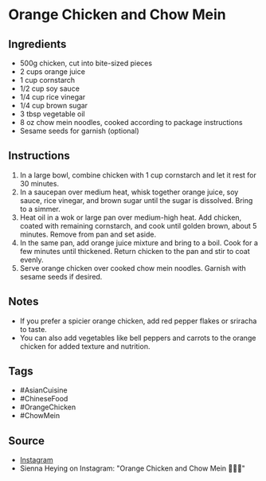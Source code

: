  # Orange Chicken and Chow Mein

## Ingredients

- 500g chicken, cut into bite-sized pieces
- 2 cups orange juice
- 1 cup cornstarch
- 1/2 cup soy sauce
- 1/4 cup rice vinegar
- 1/4 cup brown sugar
- 3 tbsp vegetable oil
- 8 oz chow mein noodles, cooked according to package instructions
- Sesame seeds for garnish (optional)

## Instructions

1. In a large bowl, combine chicken with 1 cup cornstarch and let it rest for 30 minutes.
2. In a saucepan over medium heat, whisk together orange juice, soy sauce, rice vinegar, and brown sugar until the sugar is dissolved. Bring to a simmer.
3. Heat oil in a wok or large pan over medium-high heat. Add chicken, coated with remaining cornstarch, and cook until golden brown, about 5 minutes. Remove from pan and set aside.
4. In the same pan, add orange juice mixture and bring to a boil. Cook for a few minutes until thickened. Return chicken to the pan and stir to coat evenly.
5. Serve orange chicken over cooked chow mein noodles. Garnish with sesame seeds if desired.

## Notes

- If you prefer a spicier orange chicken, add red pepper flakes or sriracha to taste.
- You can also add vegetables like bell peppers and carrots to the orange chicken for added texture and nutrition.

## Tags

- #AsianCuisine
- #ChineseFood
- #OrangeChicken
- #ChowMein

## Source

- [Instagram](https://www.instagram.com/p/C3J7fojuhKn)
- Sienna Heying on Instagram: "Orange Chicken and Chow Mein 🧧🥠🥢"